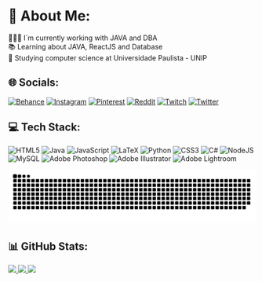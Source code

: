 # 💫 About Me:
👨🏻‍💻 I´m currently working with JAVA and DBA<br>📚 Learning about JAVA, ReactJS and Database<br>🏫 Studying computer science at Universidade Paulista - UNIP


## 🌐 Socials:
[![Behance](https://img.shields.io/badge/Behance-1769ff?logo=behance&logoColor=white)](https://behance.net/olive1rax) [![Instagram](https://img.shields.io/badge/Instagram-%23E4405F.svg?logo=Instagram&logoColor=white)](https://instagram.com/olive1ragoat) [![Pinterest](https://img.shields.io/badge/Pinterest-%23E60023.svg?logo=Pinterest&logoColor=white)](https://pinterest.com/olive1ragoat) [![Reddit](https://img.shields.io/badge/Reddit-%23FF4500.svg?logo=Reddit&logoColor=white)](https://reddit.com/user/olive1rax) [![Twitch](https://img.shields.io/badge/Twitch-%239146FF.svg?logo=Twitch&logoColor=white)](https://twitch.tv/olive1rax) [![Twitter](https://img.shields.io/badge/Twitter-%231DA1F2.svg?logo=Twitter&logoColor=white)](https://twitter.com/olive1ragoat) 

## 💻 Tech Stack:
![HTML5](https://img.shields.io/badge/html5-%23E34F26.svg?style=for-the-badge&logo=html5&logoColor=white) ![Java](https://img.shields.io/badge/java-%23ED8B00.svg?style=for-the-badge&logo=java&logoColor=white) ![JavaScript](https://img.shields.io/badge/javascript-%23323330.svg?style=for-the-badge&logo=javascript&logoColor=%23F7DF1E) ![LaTeX](https://img.shields.io/badge/latex-%23008080.svg?style=for-the-badge&logo=latex&logoColor=white) ![Python](https://img.shields.io/badge/python-3670A0?style=for-the-badge&logo=python&logoColor=ffdd54) ![CSS3](https://img.shields.io/badge/css3-%231572B6.svg?style=for-the-badge&logo=css3&logoColor=white) ![C#](https://img.shields.io/badge/c%23-%23239120.svg?style=for-the-badge&logo=c-sharp&logoColor=white) ![NodeJS](https://img.shields.io/badge/node.js-6DA55F?style=for-the-badge&logo=node.js&logoColor=white) ![MySQL](https://img.shields.io/badge/mysql-%2300f.svg?style=for-the-badge&logo=mysql&logoColor=white) ![Adobe Photoshop](https://img.shields.io/badge/adobephotoshop-%2331A8FF.svg?style=for-the-badge&logo=adobephotoshop&logoColor=white) ![Adobe Illustrator](https://img.shields.io/badge/adobeillustrator-%23FF9A00.svg?style=for-the-badge&logo=adobeillustrator&logoColor=white) ![Adobe Lightroom](https://img.shields.io/badge/Adobe%20Lightroom-31A8FF.svg?style=for-the-badge&logo=Adobe%20Lightroom&logoColor=white)

![Snake animation](https://github.com/olive1rax/snk/blob/output/github-contribution-grid-snake.svg)

## 📊 GitHub Stats:
<div>
  <a href="https://github.com/Caio-sousaFatec">
  <img height="120em" src="https://github-readme-stats.vercel.app/api?username=Caio-sousaFatec&show_icons=true&theme=onedark&count_private=true">
  <img height="120em" src="https://github-readme-streak-stats.herokuapp.com/?user=Caio-sousaFatec&theme=onedark&count_border=false">
  <img height="120em" src="https://github-readme-stats.vercel.app/api/top-langs/?username=Caio-sousaFatec&layout=compact&theme=onedark&count_private=true"><br/>

  
</div>

<!-- Proudly created with GPRM ( https://gprm.itsvg.in ) -->
